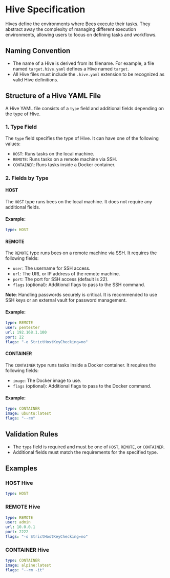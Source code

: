 # Hive Specification

Hives define the environments where Bees execute their tasks. They abstract away the complexity of managing different execution environments, allowing users to focus on defining tasks and workflows.

## Naming Convention

- The name of a Hive is derived from its filename. For example, a file named `target.hive.yaml` defines a Hive named `target`.
- All Hive files must include the `.hive.yaml` extension to be recognized as valid Hive definitions.

## Structure of a Hive YAML File

A Hive YAML file consists of a `type` field and additional fields depending on the type of Hive.

### 1. Type Field

The `type` field specifies the type of Hive. It can have one of the following values:

- `HOST`: Runs tasks on the local machine.
- `REMOTE`: Runs tasks on a remote machine via SSH.
- `CONTAINER`: Runs tasks inside a Docker container.

### 2. Fields by Type

#### HOST
The `HOST` type runs bees on the local machine. It does not require any additional fields.

#### Example:
```yaml
type: HOST
```

#### REMOTE
The `REMOTE` type runs bees on a remote machine via SSH. It requires the following fields:

- `user`: The username for SSH access.
- `url`: The URL or IP address of the remote machine.
- `port`: The port for SSH access (default is 22).
- `flags` (optional): Additional flags to pass to the SSH command.

**Note**: Handling passwords securely is critical. It is recommended to use SSH keys or an external vault for password management.

#### Example:
```yaml
type: REMOTE
user: pentester
url: 192.168.1.100
port: 22
flags: "-o StrictHostKeyChecking=no"
```

#### CONTAINER
The `CONTAINER` type runs tasks inside a Docker container. It requires the following fields:

- `image`: The Docker image to use.
- `flags` (optional): Additional flags to pass to the Docker command.

#### Example:
```yaml
type: CONTAINER
image: ubuntu:latest
flags: "--rm"
```

## Validation Rules

- The `type` field is required and must be one of `HOST`, `REMOTE`, or `CONTAINER`.
- Additional fields must match the requirements for the specified type.

## Examples

### HOST Hive
```yaml
type: HOST
```

### REMOTE Hive
```yaml
type: REMOTE
user: admin
url: 10.0.0.1
port: 2222
flags: "-o StrictHostKeyChecking=no"
```

### CONTAINER Hive
```yaml
type: CONTAINER
image: alpine:latest
flags: "--rm -it"
```